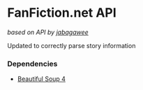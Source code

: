 # FanFiction.net API

*based on API by [jabagawee](https://github.com/jabagawee/FanFiction.Net-API)*

Updated to correctly parse story information

### Dependencies
* [Beautiful Soup 4](http://www.crummy.com/software/BeautifulSoup/)


